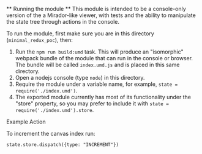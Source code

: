 ** Running the module **
This module is intended to be a console-only version of the a Mirador-like viewer, with tests and the ability to manipulate the state tree through actions in the console.

To run the module, first make sure you are in this directory (`minimal_redux_poc`), then:

1. Run the `npm run build:umd` task. This will produce an "isomorphic" webpack bundle of the module that can run in the console or browser. The bundle will be called `index.umd.js` and is placed in this same directory.
2. Open a nodejs console (type `node`) in this directory.
3. Require the module under a variable name, for example, `state = require('./index.umd')`.
4. The exported module currently has most of its functionality under the "store" property, so you may prefer to include it with `state = require('./index.umd').store`.

Example Action

To increment the canvas index run:

`state.store.dispatch({type: "INCREMENT"})`
